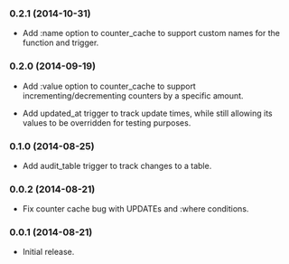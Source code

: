 ### 0.2.1 (2014-10-31)

*   Add :name option to counter_cache to support custom names for the function and trigger.

### 0.2.0 (2014-09-19)

*   Add :value option to counter_cache to support incrementing/decrementing counters by a specific amount.

*   Add updated_at trigger to track update times, while still allowing its values to be overridden for testing purposes.

### 0.1.0 (2014-08-25)

*   Add audit_table trigger to track changes to a table.

### 0.0.2 (2014-08-21)

*   Fix counter cache bug with UPDATEs and :where conditions.

### 0.0.1 (2014-08-21)

*   Initial release.
